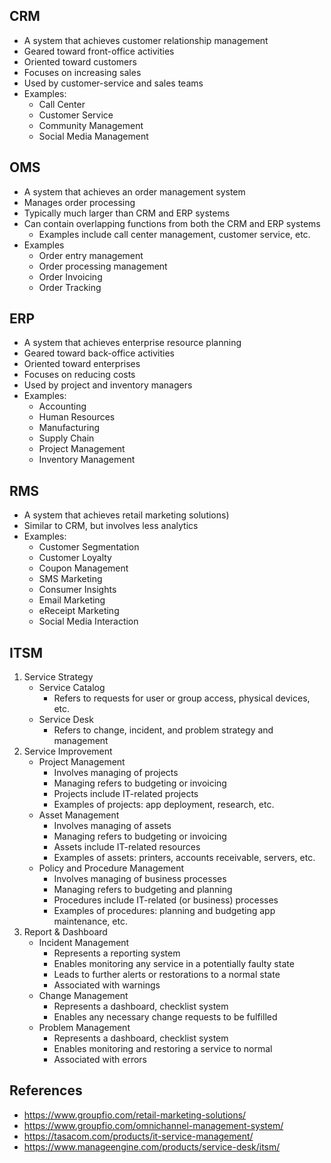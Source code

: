 ## CRM
- A system that achieves customer relationship management
- Geared toward front-office activities
- Oriented toward customers
- Focuses on increasing sales
- Used by customer-service and sales teams
- Examples:
    - Call Center
    - Customer Service
    - Community Management
    - Social Media Management

## OMS
- A system that achieves an order management system
- Manages order processing
- Typically much larger than CRM and ERP systems
- Can contain overlapping functions from both the CRM and ERP systems
    - Examples include call center management, customer service, etc.
- Examples
    - Order entry management
    - Order processing management
    - Order Invoicing
    - Order Tracking

## ERP
- A system that achieves enterprise resource planning
- Geared toward back-office activities
- Oriented toward enterprises
- Focuses on reducing costs
- Used by project and inventory managers
- Examples:
    - Accounting
    - Human Resources
    - Manufacturing
    - Supply Chain
    - Project Management
    - Inventory Management

## RMS
- A system that achieves retail marketing solutions)
- Similar to CRM, but involves less analytics
- Examples:
    - Customer Segmentation
    - Customer Loyalty
    - Coupon Management
    - SMS Marketing
    - Consumer Insights
    - Email Marketing
    - eReceipt Marketing
    - Social Media Interaction

## ITSM
1. Service Strategy
	- Service Catalog
		- Refers to requests for user or group access, physical devices, etc.
	- Service Desk
		- Refers to change, incident, and problem strategy and management
2. Service Improvement
	- Project Management
		- Involves managing of projects
		- Managing refers to budgeting or invoicing
		- Projects include IT-related projects
		- Examples of projects: app deployment, research, etc.
	- Asset Management
		- Involves managing of assets
		- Managing refers to budgeting or invoicing
		- Assets include IT-related resources
		- Examples of assets: printers, accounts receivable, servers, etc.
	- Policy and Procedure Management
		- Involves managing of business processes
		- Managing refers to budgeting and planning
		- Procedures include IT-related (or business) processes
		- Examples of procedures: planning and budgeting app maintenance, etc.
3. Report & Dashboard
	- Incident Management
		- Represents a reporting system
		- Enables monitoring any service in a potentially faulty state
		- Leads to further alerts or restorations to a normal state
		- Associated with warnings
	- Change Management
		- Represents a dashboard, checklist system
		- Enables any necessary change requests to be fulfilled
	- Problem Management
		- Represents a dashboard, checklist system
		- Enables monitoring and restoring a service to normal
		- Associated with errors

## References
- https://www.groupfio.com/retail-marketing-solutions/
- https://www.groupfio.com/omnichannel-management-system/
- https://tasacom.com/products/it-service-management/
- https://www.manageengine.com/products/service-desk/itsm/
